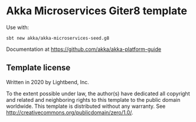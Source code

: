 # Akka Microservices Giter8 template

Use with:

```
sbt new akka/akka-microservices-seed.g8
```

Documentation at https://github.com/akka/akka-platform-guide

## Template license

Written in 2020 by Lightbend, Inc.

To the extent possible under law, the author(s) have dedicated all copyright and related
and neighboring rights to this template to the public domain worldwide.
This template is distributed without any warranty. See <http://creativecommons.org/publicdomain/zero/1.0/>.

